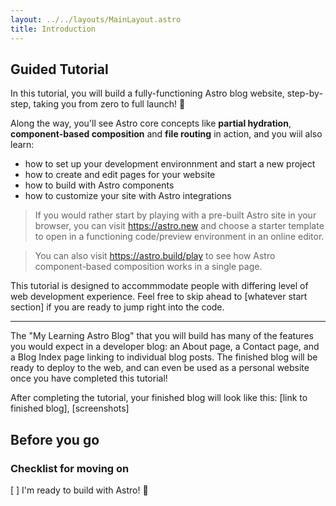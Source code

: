 ```yaml
---
layout: ../../layouts/MainLayout.astro
title: Introduction
---
```


## Guided Tutorial

In this tutorial, you will build a fully-functioning Astro blog website, step-by-step, taking you from zero to full launch! :rocket:

Along the way, you'll see Astro core concepts like **partial hydration**, **component-based composition** and **file routing** in action, and you wiil also learn:
- how to set up your development environnment and start a new project
- how to create and edit pages for your website
- how to build with Astro components
- how to customize your site with Astro integrations


> If you would rather start by playing with a pre-built Astro site in your browser, you can visit https://astro.new and choose a starter template to open in a functioning code/preview environment in an online editor.

> You can also visit https://astro.build/play to see how Astro component-based composition works in a single page.

This tutorial is designed to accommmodate people with differing level of web development experience. Feel free to skip ahead to [whatever start section] if you are ready to jump right into the code.

-------
The "My Learning Astro Blog" that you will build has many of the features you would expect in a developer blog: an About page, a Contact page, and a Blog Index page linking to individual blog posts. The finished blog will be ready to deploy to the web, and can even be used as a personal website once you have completed this tutorial!

After completing the tutorial, your finished blog will look like this: [link to finished blog], [screenshots]

## Before you go

### Checklist for moving on

[ ] I'm ready to build with Astro! :rocket:

